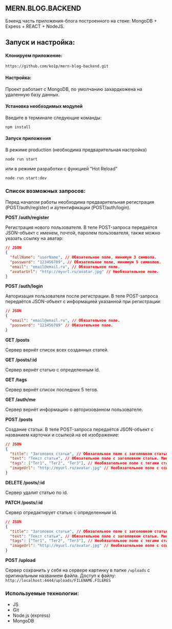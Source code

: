 ## MERN.BLOG.BACKEND

Бэкенд часть приложения-блога построенного на стеке: MongoDB + Expess + REACT + NodeJS.

## Запуск и настройка:

#### Клонируем приложение:

    https://github.com/ko1p/mern-blog-backend.git

#### Настройка:

Проект работает с MongoDB, по умолчанию захардкожена на удаленную базу данных.

#### Установка необходимых модулей

Введите в терминале следующие команды:

    npm install

#### Запуск приложения

В режиме production (необходима предварительная настройка)

    node run start

или в режиме разработки с функцией "Hot Reload"

    node run start:dev

### Список возможных запросов:

Перед началом работы необходима предварительная регистрация (POST/auth/register) и аутентификации (POST/auth/login).

**POST /auth/register**

Регистрация нового пользователя. В теле POST-запроса передаётся JSON-объект с именем, почтой, паролем пользователя, также можно указать ссылку на аватар:

```json
// JSON
{
  "fullName": "userName", // Обязательное поле, минимум 3 символа.
  "password": "123456789", // Обязательное поле, минимум 5 символов.
  "email": "email@email.ru", // Обязательное поле.
  "avatarUrl": "http://myurl.ru/avatar.jpg" // Необязательное поле.
}
```

**POST /auth/login**

Авторизация пользователя после регистрации. В теле POST-запроса передаётся JSON-объект с информацией указанной при регистрации:

```json
// JSON
{
  "email": "email@email.ru", // Обязательное поле.
  "password": "123456789" // Обязательное поле.
}
```

**GET /posts**

Сервер вернёт список всех созданных статей.

**GET /posts/:id**

Сервер вернёт статью с определенным id.

**GET /tags**

Сервер вернёт список последних 5 тегов.

**GET /auth/me**

Сервер вернёт информацию о авторизованном пользователе.

**POST /posts**

Создание статьи. В теле POST-запроса передаётся JSON-объект с названием карточки и ссылкой на её изображение:

```json
// JSON
{
  "title": "Заголовок статьи", // Обязательное поле с заголовком статьи. Минимум 3 строчных символа.
  "text": "Текст статьи", // Обязательное поле с заголовком статьи. Минимум 3 строчных символа.
  "tags": ["Тег1", "Тег2", "Тег3"], // Необязательное поле с тегами статьи, в виде массива строк.
  "imageUrl": "http://myurl.ru/avatar.jpg" // Необязательное поле c ссылокой на картинку статьи.
}
```

**DELETE /posts/:id**

Сервер удалит статью по id.

**PATCH /posts/:id**

Сервер отредактирует статью с определенным id.

```json
// JSON
{
  "title": "Заголовок статьи", // Обязательное поле с заголовком статьи. Минимум 3 строчных символа.
  "text": "Текст статьи", // Обязательное поле с заголовком статьи. Минимум 3 строчных символа.
  "tags": ["Тег1", "Тег2", "Тег3"], // Необязательное поле с тегами статьи, в виде массива строк.
  "imageUrl": "http://myurl.ru/avatar.jpg" // Необязательное поле c ссылокой на картинку статьи.
}
```

**POST /upload**

Сервер сохранить у себя на сервере картинку в папке `/uploads` c оригинальным названием файла.
Доступ к файлу: `http://localhost:4444/uploads/FILENAME.FILERES`

### Используемые технологии:

- JS
- Git
- Node.js (express)
- MongoDB
